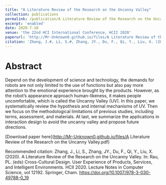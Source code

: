 ```yaml
---
title: "A Literature Review of the Research on the Uncanny Valley"
collection: publications
permalink: /publication/A Literature Review of the Research on the Uncanny Valley
excerpt: 'enabled'
date: 2020-7-10
venue: 'the 22nd HCI International Conference, HCII 2020'
paperurl: 'http://Mr-Unknown0.github.io/files/A Literature Review of the Research on the Uncanny Valley.pdf'
citation: 'Zhang, J.#, Li, S.#, Zhang, JY., Du, F., Qi, Y., Liu, X. (2020). A Literature Review of the Research on the Uncanny Valley. In: Rau, PL. (eds) Cross-Cultural Design. User Experience of Products, Services, and Intelligent Environments. HCII 2020. Lecture Notes in Computer Science, vol 12192. Springer, Cham. https://doi.org/10.1007/978-3-030-49788-0_19'
---
```

# Abstract
Depend on the development of science and technology, the demands for robots are not only limited to the use of functions but also pay more attention to the emotional experience brought by the products. However, as the robot’s appearance approach human-likeness, it makes people uncomfortable, which is called the Uncanny Valley (UV). In this paper, we systematically review the hypothesis and internal mechanisms of UV. Then we focus on the methodological limitations of previous studies, including terms, assessment, and materials. At last, we summarize the applications in interaction design to avoid the uncanny valley and propose future directions.

[Download paper here](http://Mr-Unknown0.github.io/files/A Literature Review of the Research on the Uncanny Valley.pdf)

Recommended citation: Zhang, J., Li, S., Zhang, JY., Du, F., Qi, Y., Liu, X. (2020). A Literature Review of the Research on the Uncanny Valley. In: Rau, PL. (eds) Cross-Cultural Design. User Experience of Products, Services, and Intelligent Environments. HCII 2020. Lecture Notes in Computer Science, vol 12192. Springer, Cham. https://doi.org/10.1007/978-3-030-49788-0_19
